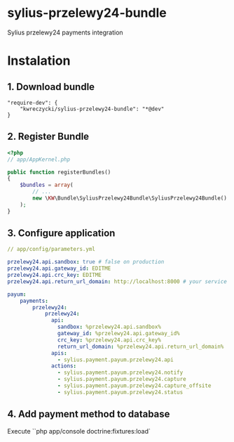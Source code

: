 # sylius-przelewy24-bundle
Sylius przelewy24 payments integration

# Instalation
## 1. Download bundle
```
"require-dev": {
    "kwreczycki/sylius-przelewy24-bundle": "*@dev"
}
```

## 2. Register Bundle
```php
<?php
// app/AppKernel.php

public function registerBundles()
{
    $bundles = array(
        // ...
        new \KW\Bundle\SyliusPrzelewy24Bundle\SyliusPrzelewy24Bundle()
    );
}
```

## 3. Configure application

```yml
// app/config/parameters.yml

przelewy24.api.sandbox: true # false on production
przelewy24.api.gateway_id: EDITME
przelewy24.api.crc_key: EDITME
przelewy24.api.return_url_domain: http://localhost:8000 # your service domain
```

```yml
payum:
    payments:
        przelewy24:
            przelewy24:
              api:
                sandbox: %przelewy24.api.sandbox%
                gateway_id: %przelewy24.api.gateway_id%
                crc_key: %przelewy24.api.crc_key%
                return_url_domain: %przelewy24.api.return_url_domain%
              apis:
                - sylius.payment.payum.przelewy24.api
              actions:
                - sylius.payment.payum.przelewy24.notify
                - sylius.payment.payum.przelewy24.capture
                - sylius.payment.payum.przelewy24.capture_offsite
                - sylius.payment.payum.przelewy24.status
```

## 4. Add payment method to database

Execute ``php app/console doctrine:fixtures:load`